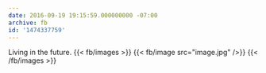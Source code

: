 ```yaml
---
date: 2016-09-19 19:15:59.000000000 -07:00
archive: fb
id: '1474337759'
---
```


Living in the future.
{{< fb/images >}}
{{< fb/image src="image.jpg" />}}
{{< /fb/images >}}

